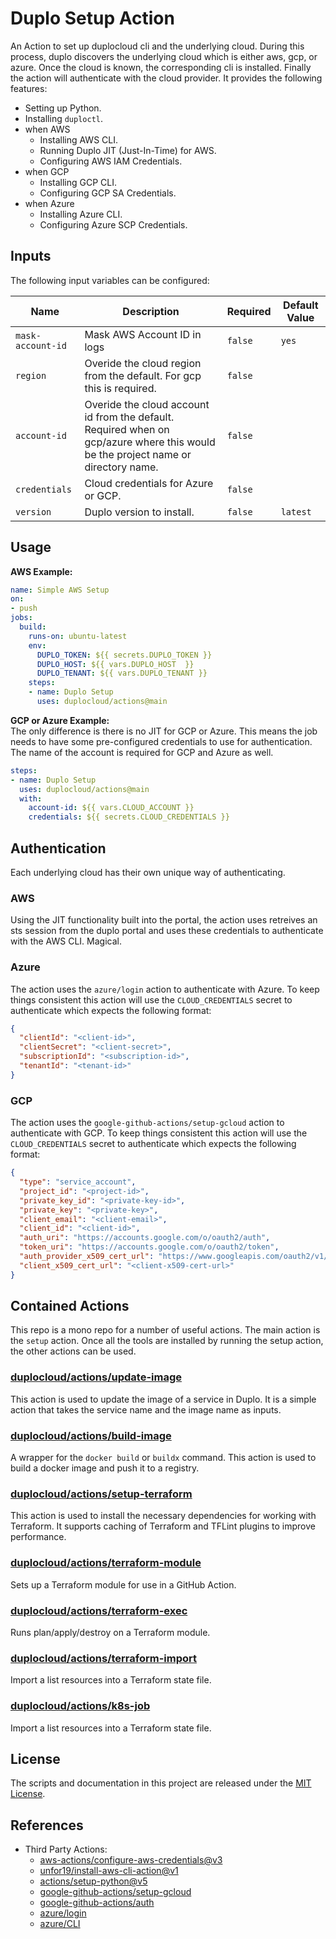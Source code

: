  # Duplo Setup Action

An Action to set up duplocloud cli and the underlying cloud. During this process, duplo discovers the underlying cloud which is either aws, gcp, or azure. Once the cloud is known, the corresponding cli is installed. Finally the action will authenticate with the cloud provider.
It provides the following features:

- Setting up Python.
- Installing `duploctl`.
- when AWS
  - Installing AWS CLI.
  - Running Duplo JIT (Just-In-Time) for AWS.
  - Configuring AWS IAM Credentials.
- when GCP
  - Installing GCP CLI.
  - Configuring GCP SA Credentials.
- when Azure
  - Installing Azure CLI.
  - Configuring Azure SCP Credentials.

## Inputs

The following input variables can be configured:

| Name              | Description                                                                 | Required | Default Value |
|-------------------|-----------------------------------------------------------------------------|----------|---------------|
| `mask-account-id` | Mask AWS Account ID in logs                                                 | `false`  | `yes`         |
| `region`          | Overide the cloud region from the default. For gcp this is required.        | `false`  |               |
| `account-id`      | Overide the cloud account id from the default. Required when on gcp/azure where this would be the project name or directory name. | `false`  |               |
| `credentials`     | Cloud credentials for Azure or GCP.                                         | `false`  |               |
| `version`        | Duplo version to install.                                                    | `false`  | `latest`      |


## Usage

**AWS Example:**  
```yaml
name: Simple AWS Setup
on: 
- push
jobs:
  build:
    runs-on: ubuntu-latest
    env:
      DUPLO_TOKEN: ${{ secrets.DUPLO_TOKEN }}
      DUPLO_HOST: ${{ vars.DUPLO_HOST  }}
      DUPLO_TENANT: ${{ vars.DUPLO_TENANT }}
    steps:
    - name: Duplo Setup
      uses: duplocloud/actions@main
```

**GCP or Azure Example:**  
The only difference is there is no JIT for GCP or Azure. This means the job needs to have some pre-configured credentials to use for authentication. The name of the account is required for GCP and Azure as well. 
```yaml
steps:
- name: Duplo Setup
  uses: duplocloud/actions@main
  with:
    account-id: ${{ vars.CLOUD_ACCOUNT }}
    credentials: ${{ secrets.CLOUD_CREDENTIALS }}
```

## Authentication  

Each underlying cloud has their own unique way of authenticating. 

### AWS  

Using the JIT functionality built into the portal, the action uses retreives an sts session from the duplo portal and uses these credentials to authenticate with the AWS CLI. Magical. 

### Azure  

The action uses the `azure/login` action to authenticate with Azure. To keep things consistent this action will use the `CLOUD_CREDENTIALS` secret to authenticate which expects the following format:  
```json
{
  "clientId": "<client-id>",
  "clientSecret": "<client-secret>",
  "subscriptionId": "<subscription-id>",
  "tenantId": "<tenant-id>"
}
```

### GCP

The action uses the `google-github-actions/setup-gcloud` action to authenticate with GCP. To keep things consistent this action will use the `CLOUD_CREDENTIALS` secret to authenticate which expects the following format:  
```json
{
  "type": "service_account",
  "project_id": "<project-id>",
  "private_key_id": "<private-key-id>",
  "private_key": "<private-key>",
  "client_email": "<client-email>",
  "client_id": "<client-id>",
  "auth_uri": "https://accounts.google.com/o/oauth2/auth",
  "token_uri": "https://accounts.google.com/o/oauth2/token",
  "auth_provider_x509_cert_url": "https://www.googleapis.com/oauth2/v1/certs",
  "client_x509_cert_url": "<client-x509-cert-url>"
}
```

## Contained Actions  

This repo is a mono repo for a number of useful actions. The main action is the `setup` action. Once all the tools are installed by running the setup action, the other actions can be used.

### [duplocloud/actions/update-image](./update-image)  
This action is used to update the image of a service in Duplo. It is a simple action that takes the service name and the image name as inputs.

### [duplocloud/actions/build-image](./build-image)  
A wrapper for the `docker build` or `buildx` command. This action is used to build a docker image and push it to a registry.

### [duplocloud/actions/setup-terraform](./setup-terraform)  
This action is used to install the necessary dependencies for working with Terraform. It supports caching of Terraform and TFLint plugins to improve performance.

### [duplocloud/actions/terraform-module](./terraform-module)  
Sets up a Terraform module for use in a GitHub Action. 

### [duplocloud/actions/terraform-exec](./terraform-exec)  
Runs plan/apply/destroy on a Terraform module.

### [duplocloud/actions/terraform-import](./terraform-import)  
Import a list resources into a Terraform state file.

### [duplocloud/actions/k8s-job](./k8s-job)  
Import a list resources into a Terraform state file.

## License

The scripts and documentation in this project are released under the [MIT License](LICENSE).

## References 

 - Third Party Actions: 
   - [aws-actions/configure-aws-credentials@v3](https://github.com/aws-actions/configure-aws-credentials)
   - [unfor19/install-aws-cli-action@v1](https://github.com/unfor19/install-aws-cli-action)
   - [actions/setup-python@v5](https://github.com/actions/setup-python)
   - [google-github-actions/setup-gcloud](https://github.com/google-github-actions/setup-gcloud)
   - [google-github-actions/auth](https://github.com/google-github-actions/auth)
   - [azure/login](https://github.com/marketplace/actions/azure-login)
   - [azure/CLI](https://github.com/marketplace/actions/azure-cli-action)
